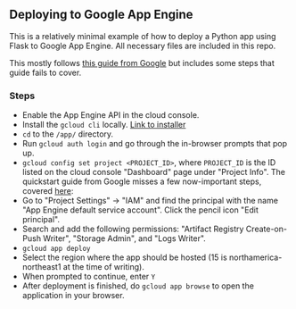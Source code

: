 ## Deploying to Google App Engine
This is a relatively minimal example of how to deploy a Python app using Flask to Google App Engine. All necessary files are included in this repo.

This mostly follows [this guide from Google](https://cloud.google.com/build/docs/deploying-builds/deploy-appengine?authuser=1&cloudshell=false)
but includes some steps that guide fails to cover.

### Steps
- Enable the App Engine API in the cloud console.
- Install the `gcloud cli` locally. [Link to installer](https://cloud.google.com/sdk/docs/install) 
- `cd` to the `/app/` directory.
- Run `gcloud auth login` and go through the in-browser prompts that pop up.
- `gcloud config set project <PROJECT_ID>`, where `PROJECT_ID` is the ID listed on the cloud console "Dashboard" page under "Project Info".
The quickstart guide from Google misses a few now-important steps, covered [here](https://www.googlecloudcommunity.com/gc/Serverless/Error-during-gcloud-app-deploy-for-GAE-app-quot-Failed-to-create/m-p/777154):
- Go to "Project Settings" -> "IAM" and find the principal with the name "App Engine default service account". Click the pencil icon "Edit principal".
- Search and add the following permissions: "Artifact Registry Create-on-Push Writer", "Storage Admin", and "Logs Writer".
- `gcloud app deploy`
- Select the region where the app should be hosted (15 is northamerica-northeast1 at the time of writing).
- When prompted to continue, enter `Y`
- After deployment is finished, do `gcloud app browse` to open the application in your browser.